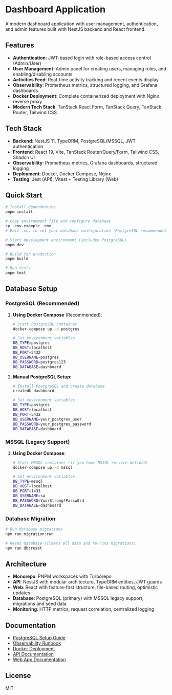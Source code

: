 # Dashboard Application

A modern dashboard application with user management, authentication, and admin features built with NestJS backend and React frontend.

## Features

- **Authentication**: JWT-based login with role-based access control (Admin/User)
- **User Management**: Admin panel for creating users, managing roles, and enabling/disabling accounts
- **Activities Feed**: Real-time activity tracking and recent events display
- **Observability**: Prometheus metrics, structured logging, and Grafana dashboards
- **Docker Deployment**: Complete containerized deployment with Nginx reverse proxy
- **Modern Tech Stack**: TanStack React Form, TanStack Query, TanStack Router, Tailwind CSS

## Tech Stack

- **Backend**: NestJS 11, TypeORM, PostgreSQL/MSSQL, JWT authentication
- **Frontend**: React 19, Vite, TanStack Router/Query/Form, Tailwind CSS, Shadcn UI
- **Observability**: Prometheus metrics, Grafana dashboards, structured logging
- **Deployment**: Docker, Docker Compose, Nginx
- **Testing**: Jest (API), Vitest + Testing Library (Web)

## Quick Start

```bash
# Install dependencies
pnpm install

# Copy environment file and configure database
cp .env.example .env
# Edit .env to set your database configuration (PostgreSQL recommended)

# Start development environment (includes PostgreSQL)
pnpm dev

# Build for production
pnpm build

# Run tests
pnpm test
```

## Database Setup

### PostgreSQL (Recommended)

1. **Using Docker Compose** (Recommended):

   ```bash
   # Start PostgreSQL container
   docker-compose up -d postgres

   # Set environment variables
   DB_TYPE=postgres
   DB_HOST=localhost
   DB_PORT=5432
   DB_USERNAME=postgres
   DB_PASSWORD=postgres123
   DB_DATABASE=dashboard
   ```

2. **Manual PostgreSQL Setup**:

   ```bash
   # Install PostgreSQL and create database
   createdb dashboard

   # Set environment variables
   DB_TYPE=postgres
   DB_HOST=localhost
   DB_PORT=5432
   DB_USERNAME=your_postgres_user
   DB_PASSWORD=your_postgres_password
   DB_DATABASE=dashboard
   ```

### MSSQL (Legacy Support)

1. **Using Docker Compose**:

   ```bash
   # Start MSSQL container (if you have MSSQL service defined)
   docker-compose up -d mssql

   # Set environment variables
   DB_TYPE=mssql
   DB_HOST=localhost
   DB_PORT=1433
   DB_USERNAME=sa
   DB_PASSWORD=YourStrong!Passw0rd
   DB_DATABASE=dashboard
   ```

### Database Migration

```bash
# Run database migrations
npm run migration:run

# Reset database (clears all data and re-runs migrations)
npm run db:reset
```

## Architecture

- **Monorepo**: PNPM workspaces with Turborepo
- **API**: NestJS with modular architecture, TypeORM entities, JWT guards
- **Web**: React with feature-first structure, file-based routing, optimistic updates
- **Database**: PostgreSQL (primary) with MSSQL legacy support, migrations and seed data
- **Monitoring**: HTTP metrics, request correlation, centralized logging

## Documentation

- [PostgreSQL Setup Guide](docs/POSTGRESQL_SETUP.md)
- [Observability Runbook](docs/OBSERVABILITY_RUNBOOK.md)
- [Docker Deployment](README-Docker.md)
- [API Documentation](apps/api/README.md)
- [Web App Documentation](apps/web/README.md)

## License

MIT
